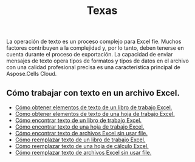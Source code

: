 ﻿---
title: Texas
second_title: Aspose.Cells Cloud Documen
type: docs
url: /es/text/
aliases: [/working-with-text/]
keywords: Get, find, and replace text from Microsoft Excel (XLS, XLSX, XLSM, XLSB) and Open Document Spreadsheet (ODS) files
description: Aspose.Cells Cloud REST API admite obtener, buscar y reemplazar texto de Excel archivos. SDK admite tipos de lenguajes de desarrollo. Incluyen Android, C#, Go, Java, NodeJS, Perl, PHP, Python, Ruby y Swift
weight: 34
---
La operación de texto es un proceso complejo para Excel fie. Muchos factores contribuyen a la complejidad y, por lo tanto, deben tenerse en cuenta durante el proceso de exportación. La capacidad de enviar mensajes de texto opera tipos de formatos y tipos de datos en el archivo con una calidad profesional precisa es una característica principal de Aspose.Cells Cloud.

## Cómo trabajar con texto en un archivo Excel.

- [Cómo obtener elementos de texto de un libro de trabajo Excel.](/cells/es/workbook/get-text-items/)
- [Cómo obtener elementos de texto de una hoja de trabajo Excel.](/cells/es/worksheets/get-text-items/)
- [Cómo encontrar texto de un libro de trabajo Excel.](/cells/es/workbook/find-text/)
- [Cómo encontrar texto de una hoja de trabajo Excel.](/cells/es/worksheets/find-text/)
- [Cómo encontrar texto de archivos Excel sin usar file.](/cells/es/search/)
- [Cómo reemplazar texto de un libro de trabajo Excel.](/cells/es/workbook/replace-text/)
- [Cómo reemplazar texto de una hoja de cálculo Excel.](/cells/es/worksheets/replace-text/)
- [Cómo reemplazar texto de archivos Excel sin usar file.](/cells/es/replace/)
